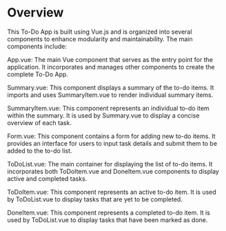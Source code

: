 # Overview
This To-Do App is built using Vue.js and is organized into several components to enhance modularity and maintainability. The main components include:

App.vue: The main Vue component that serves as the entry point for the application. It incorporates and manages other components to create the complete To-Do App.

Summary.vue: This component displays a summary of the to-do items. It imports and uses SummaryItem.vue to render individual summary items.

SummaryItem.vue: This component represents an individual to-do item within the summary. It is used by Summary.vue to display a concise overview of each task.

Form.vue: This component contains a form for adding new to-do items. It provides an interface for users to input task details and submit them to be added to the to-do list.

ToDoList.vue: The main container for displaying the list of to-do items. It incorporates both ToDoItem.vue and DoneItem.vue components to display active and completed tasks.

ToDoItem.vue: This component represents an active to-do item. It is used by ToDoList.vue to display tasks that are yet to be completed.

DoneItem.vue: This component represents a completed to-do item. It is used by ToDoList.vue to display tasks that have been marked as done.
